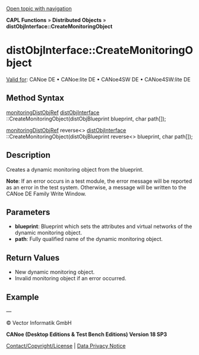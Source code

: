 [Open topic with navigation](../../../../../CANoeDEFamily.htm#Topics/CAPLFunctions/DistributedObjects/Methods/CAPLfunctiondistObjInterfaceCreateMonitoringObject.md)

**CAPL Functions** » **Distributed Objects** » **distObjInterface::CreateMonitoringObject**

# distObjInterface::CreateMonitoringObject

[Valid for](../../../Shared/FeatureAvailability.md): CANoe DE • CANoe:lite DE • CANoe4SW DE • CANoe4SW:lite DE

## Method Syntax

[monitoringDistObjRef](../Objects/CAPLfunctionMonitoringDistObjRef.md) <Interface> [distObjInterface](../Objects/CAPLfunctiondistObjInterface.md) <Interface>::CreateMonitoringObject(distObjBlueprint <Interface> blueprint, char path[]);

[monitoringDistObjRef](../Objects/CAPLfunctionMonitoringDistObjRef.md) reverse<<Interface>> [distObjInterface](../Objects/CAPLfunctiondistObjInterface.md) <Interface>::CreateMonitoringObject(distObjBlueprint reverse<<Interface>> blueprint, char path[]);

## Description

Creates a dynamic monitoring object from the blueprint.

**Note**: If an error occurs in a test module, the error message will be reported as an error in the test system. Otherwise, a message will be written to the CANoe DE Family Write Window.

## Parameters

- **blueprint**: Blueprint which sets the attributes and virtual networks of the dynamic monitoring object.
- **path**: Fully qualified name of the dynamic monitoring object.

## Return Values

- New dynamic monitoring object.
- Invalid monitoring object if an error occurred.

## Example

—

© Vector Informatik GmbH

**CANoe (Desktop Editions & Test Bench Editions) Version 18 SP3**

[Contact/Copyright/License](../../../Shared/ContactCopyrightLicense.md) | [Data Privacy Notice](https://www.vector.com/int/en/company/get-info/privacy-policy/)